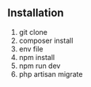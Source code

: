 ## Installation

1. git clone
2. composer install
3. env file
4. npm install
5. npm run dev
6. php artisan migrate